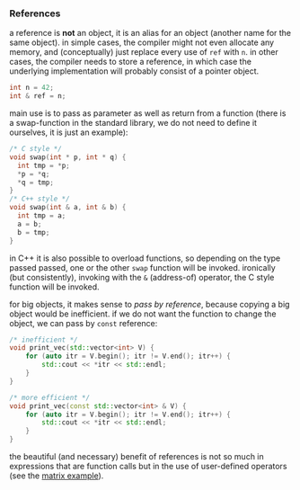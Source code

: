 
### References

a reference is **not** an object, it is an alias for an object (another name for the same object).
in simple cases, the compiler might not even allocate any memory, and (conceptually) just replace every use of `ref` with `n`.
in other cases, the compiler needs to store a reference, in which case the underlying implementation will probably consist of a pointer object.
```cpp
int n = 42;
int & ref = n;
```

main use is to pass as parameter as well as return from a function (there is a swap-function in the standard library, we do not need to define it ourselves, it is just an example):
```cpp
/* C style */
void swap(int * p, int * q) {
  int tmp = *p;
  *p = *q;
  *q = tmp;
}
/* C++ style */
void swap(int & a, int & b) {
  int tmp = a;
  a = b;
  b = tmp;
}
```
in C++ it is also possible to overload functions, so depending on the type passed passed, one or the other `swap` function will be invoked.
ironically (but consistently), invoking with the `&` (address-of) operator, the C style function will be invoked.

for big objects, it makes sense to *pass by reference*, because copying a big object would be inefficient. if we do not want the function to change the object, we can pass by `const` reference:
```cpp
/* inefficient */
void print_vec(std::vector<int> V) {
    for (auto itr = V.begin(); itr != V.end(); itr++) {
        std::cout << *itr << std::endl;
    }
}
```
```cpp
/* more efficient */
void print_vec(const std::vector<int> & V) {
    for (auto itr = V.begin(); itr != V.end(); itr++) {
        std::cout << *itr << std::endl;
    }
}
```

the beautiful (and necessary) benefit of references is not so much in expressions that are function calls but in the use of user-defined operators (see the [matrix example](06_operator_overloading.cpp)).


